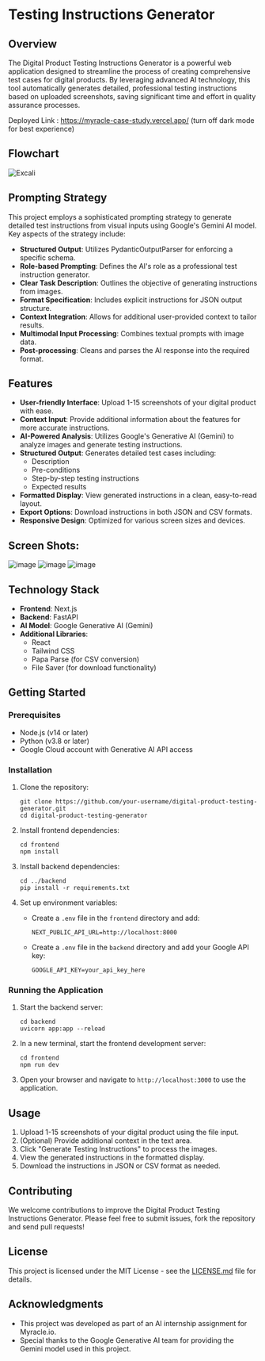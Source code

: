 # Testing Instructions Generator


## Overview
The Digital Product Testing Instructions Generator is a powerful web application designed to streamline the process of creating comprehensive test cases for digital products. By leveraging advanced AI technology, this tool automatically generates detailed, professional testing instructions based on uploaded screenshots, saving significant time and effort in quality assurance processes.

Deployed Link : https://myracle-case-study.vercel.app/   (turn off dark mode for best experience)

## Flowchart

![Excali](https://github.com/user-attachments/assets/e9cd4aa4-85d3-4812-addb-53a63ffb4d54)


## Prompting Strategy

This project employs a sophisticated prompting strategy to generate detailed test instructions from visual inputs using Google's Gemini AI model. Key aspects of the strategy include:

- **Structured Output**: Utilizes PydanticOutputParser for enforcing a specific schema.
- **Role-based Prompting**: Defines the AI's role as a professional test instruction generator.
- **Clear Task Description**: Outlines the objective of generating instructions from images.
- **Format Specification**: Includes explicit instructions for JSON output structure.
- **Context Integration**: Allows for additional user-provided context to tailor results.
- **Multimodal Input Processing**: Combines textual prompts with image data.
- **Post-processing**: Cleans and parses the AI response into the required format.


## Features

- **User-friendly Interface**: Upload 1-15 screenshots of your digital product with ease.
- **Context Input**: Provide additional information about the features for more accurate instructions.
- **AI-Powered Analysis**: Utilizes Google's Generative AI (Gemini) to analyze images and generate testing instructions.
- **Structured Output**: Generates detailed test cases including:
  - Description
  - Pre-conditions
  - Step-by-step testing instructions
  - Expected results
- **Formatted Display**: View generated instructions in a clean, easy-to-read layout.
- **Export Options**: Download instructions in both JSON and CSV formats.
- **Responsive Design**: Optimized for various screen sizes and devices.

## Screen Shots:

![image](https://github.com/user-attachments/assets/8b453ebe-3e2c-44f6-9cd2-1c222c089476)
![image](https://github.com/user-attachments/assets/9725e6f6-f538-4ccc-8105-5d3fd4e18cb6)
![image](https://github.com/user-attachments/assets/19534cdf-30a6-48fa-b51a-4ad5924fe95c)




## Technology Stack

- **Frontend**: Next.js
- **Backend**: FastAPI
- **AI Model**: Google Generative AI (Gemini)
- **Additional Libraries**: 
  - React
  - Tailwind CSS
  - Papa Parse (for CSV conversion)
  - File Saver (for download functionality)

## Getting Started

### Prerequisites

- Node.js (v14 or later)
- Python (v3.8 or later)
- Google Cloud account with Generative AI API access

### Installation

1. Clone the repository:
   ```
   git clone https://github.com/your-username/digital-product-testing-generator.git
   cd digital-product-testing-generator
   ```

2. Install frontend dependencies:
   ```
   cd frontend
   npm install
   ```

3. Install backend dependencies:
   ```
   cd ../backend
   pip install -r requirements.txt
   ```

4. Set up environment variables:
   - Create a `.env` file in the `frontend` directory and add:
     ```
     NEXT_PUBLIC_API_URL=http://localhost:8000
     ```
   - Create a `.env` file in the `backend` directory and add your Google API key:
     ```
     GOOGLE_API_KEY=your_api_key_here
     ```

### Running the Application

1. Start the backend server:
   ```
   cd backend
   uvicorn app:app --reload
   ```

2. In a new terminal, start the frontend development server:
   ```
   cd frontend
   npm run dev
   ```

3. Open your browser and navigate to `http://localhost:3000` to use the application.

## Usage

1. Upload 1-15 screenshots of your digital product using the file input.
2. (Optional) Provide additional context in the text area.
3. Click "Generate Testing Instructions" to process the images.
4. View the generated instructions in the formatted display.
5. Download the instructions in JSON or CSV format as needed.

## Contributing

We welcome contributions to improve the Digital Product Testing Instructions Generator. Please feel free to submit issues, fork the repository and send pull requests!

## License

This project is licensed under the MIT License - see the [LICENSE.md](LICENSE.md) file for details.

## Acknowledgments

- This project was developed as part of an AI internship assignment for Myracle.io.
- Special thanks to the Google Generative AI team for providing the Gemini model used in this project.

